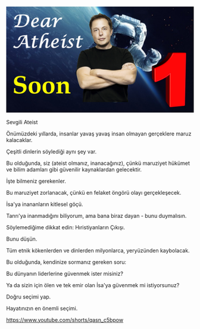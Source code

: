 ![Video cover image](../cover.jpg "cover photo")

Sevgili Ateist

Önümüzdeki yıllarda, insanlar yavaş yavaş insan olmayan gerçeklere maruz kalacaklar.

Çeşitli dinlerin söylediği aynı şey var.

Bu olduğunda, siz (ateist olmanız, inanacağınız), çünkü maruziyet hükümet ve bilim adamları gibi güvenilir kaynaklardan gelecektir.

İşte bilmeniz gerekenler.

Bu maruziyet zorlanacak, çünkü en felaket öngörü olayı gerçekleşecek.

İsa'ya inananların kitlesel göçü.

Tanrı'ya inanmadığını biliyorum, ama bana biraz dayan - bunu duymalısın.

Söylemediğime dikkat edin: Hıristiyanların Çıkışı.

Bunu düşün.

Tüm etnik kökenlerden ve dinlerden milyonlarca, yeryüzünden kaybolacak.

Bu olduğunda, kendinize sormanız gereken soru:

Bu dünyanın liderlerine güvenmek ister misiniz?

Ya da sizin için ölen ve tek emir olan İsa'ya güvenmek mi istiyorsunuz?

Doğru seçimi yap.

Hayatınızın en önemli seçimi.

https://www.youtube.com/shorts/qasn_c5bpow